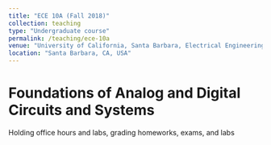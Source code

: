 ```yaml
---
title: "ECE 10A (Fall 2018)"
collection: teaching
type: "Undergraduate course"
permalink: /teaching/ece-10a
venue: "University of California, Santa Barbara, Electrical Engineering"
location: "Santa Barbara, CA, USA"
---
```


Foundations of Analog and Digital Circuits and Systems
======
Holding office hours and labs, grading homeworks, exams, and labs
